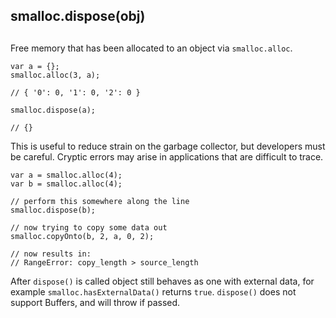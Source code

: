 ## smalloc.dispose(obj)

## 

Free memory that has been allocated to an object via `smalloc.alloc`.

    var a = {};
    smalloc.alloc(3, a);
    
    // { '0': 0, '1': 0, '2': 0 }
    
    smalloc.dispose(a);
    
    // {}

This is useful to reduce strain on the garbage collector, but developers must be
careful. Cryptic errors may arise in applications that are difficult to trace.

    var a = smalloc.alloc(4);
    var b = smalloc.alloc(4);
    
    // perform this somewhere along the line
    smalloc.dispose(b);
    
    // now trying to copy some data out
    smalloc.copyOnto(b, 2, a, 0, 2);
    
    // now results in:
    // RangeError: copy_length > source_length

After `dispose()` is called object still behaves as one with external data, for
example `smalloc.hasExternalData()` returns `true`.
`dispose()` does not support Buffers, and will throw if passed.